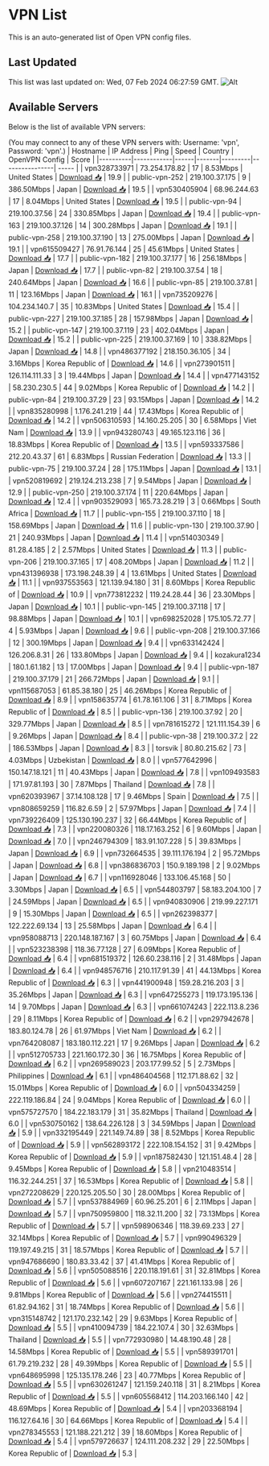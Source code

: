 # VPN List

This is an auto-generated list of Open VPN config files.

## Last Updated

This list was last updated on: Wed, 07 Feb 2024 06:27:59 GMT.
![Alt](https://repobeats.axiom.co/api/embed/186b98318ef1479477931607c1ad7d823f12451f.svg "Repobeats analytics image")

## Available Servers

Below is the list of available VPN servers:

(You may connect to any of these VPN servers with: Username: 'vpn', Password: 'vpn'.)
| Hostname | IP Address | Ping | Speed | Country | OpenVPN Config | Score |
|----------|------------|------|-------|---------|----------------| ----- |
| vpn328733971 | 73.254.178.82 | 17 | 8.53Mbps | United States | [Download 📥](./configs/server_0_US.ovpn) | 19.9 |
| public-vpn-252 | 219.100.37.175 | 9 | 386.50Mbps | Japan | [Download 📥](./configs/server_1_JP.ovpn) | 19.5 |
| vpn530405904 | 68.96.244.63 | 17 | 8.04Mbps | United States | [Download 📥](./configs/server_2_US.ovpn) | 19.5 |
| public-vpn-94 | 219.100.37.56 | 24 | 330.85Mbps | Japan | [Download 📥](./configs/server_3_JP.ovpn) | 19.4 |
| public-vpn-163 | 219.100.37.126 | 14 | 300.28Mbps | Japan | [Download 📥](./configs/server_4_JP.ovpn) | 19.1 |
| public-vpn-258 | 219.100.37.190 | 13 | 275.00Mbps | Japan | [Download 📥](./configs/server_5_JP.ovpn) | 19.1 |
| vpn615509427 | 76.91.76.144 | 25 | 45.61Mbps | United States | [Download 📥](./configs/server_6_US.ovpn) | 17.7 |
| public-vpn-182 | 219.100.37.177 | 16 | 256.18Mbps | Japan | [Download 📥](./configs/server_7_JP.ovpn) | 17.7 |
| public-vpn-82 | 219.100.37.54 | 18 | 240.64Mbps | Japan | [Download 📥](./configs/server_8_JP.ovpn) | 16.6 |
| public-vpn-85 | 219.100.37.81 | 11 | 123.16Mbps | Japan | [Download 📥](./configs/server_9_JP.ovpn) | 16.1 |
| vpn735209276 | 104.234.140.7 | 35 | 10.83Mbps | United States | [Download 📥](./configs/server_10_US.ovpn) | 15.4 |
| public-vpn-227 | 219.100.37.185 | 28 | 157.98Mbps | Japan | [Download 📥](./configs/server_11_JP.ovpn) | 15.2 |
| public-vpn-147 | 219.100.37.119 | 23 | 402.04Mbps | Japan | [Download 📥](./configs/server_12_JP.ovpn) | 15.2 |
| public-vpn-225 | 219.100.37.169 | 10 | 338.82Mbps | Japan | [Download 📥](./configs/server_13_JP.ovpn) | 14.8 |
| vpn486377192 | 218.150.36.105 | 34 | 3.16Mbps | Korea Republic of | [Download 📥](./configs/server_14_KR.ovpn) | 14.6 |
| vpn273901511 | 126.114.111.33 | 3 | 19.44Mbps | Japan | [Download 📥](./configs/server_15_JP.ovpn) | 14.4 |
| vpn477143152 | 58.230.230.5 | 44 | 9.02Mbps | Korea Republic of | [Download 📥](./configs/server_16_KR.ovpn) | 14.2 |
| public-vpn-84 | 219.100.37.29 | 23 | 93.15Mbps | Japan | [Download 📥](./configs/server_17_JP.ovpn) | 14.2 |
| vpn835280998 | 1.176.241.219 | 44 | 17.43Mbps | Korea Republic of | [Download 📥](./configs/server_18_KR.ovpn) | 14.2 |
| vpn506310593 | 14.160.25.205 | 30 | 6.58Mbps | Viet Nam | [Download 📥](./configs/server_19_VN.ovpn) | 13.9 |
| vpn943280743 | 49.165.123.116 | 36 | 18.83Mbps | Korea Republic of | [Download 📥](./configs/server_20_KR.ovpn) | 13.5 |
| vpn593337586 | 212.20.43.37 | 61 | 6.83Mbps | Russian Federation | [Download 📥](./configs/server_21_RU.ovpn) | 13.3 |
| public-vpn-75 | 219.100.37.24 | 28 | 175.11Mbps | Japan | [Download 📥](./configs/server_22_JP.ovpn) | 13.1 |
| vpn520819692 | 219.124.213.238 | 7 | 9.54Mbps | Japan | [Download 📥](./configs/server_23_JP.ovpn) | 12.9 |
| public-vpn-250 | 219.100.37.174 | 11 | 220.64Mbps | Japan | [Download 📥](./configs/server_24_JP.ovpn) | 12.4 |
| vpn903529093 | 165.73.28.219 | 3 | 0.66Mbps | South Africa | [Download 📥](./configs/server_25_ZA.ovpn) | 11.7 |
| public-vpn-155 | 219.100.37.110 | 18 | 158.69Mbps | Japan | [Download 📥](./configs/server_26_JP.ovpn) | 11.6 |
| public-vpn-130 | 219.100.37.90 | 21 | 240.93Mbps | Japan | [Download 📥](./configs/server_27_JP.ovpn) | 11.4 |
| vpn514030349 | 81.28.4.185 | 2 | 2.57Mbps | United States | [Download 📥](./configs/server_28_US.ovpn) | 11.3 |
| public-vpn-206 | 219.100.37.165 | 17 | 408.20Mbps | Japan | [Download 📥](./configs/server_29_JP.ovpn) | 11.2 |
| vpn431396938 | 173.198.248.39 | 4 | 13.61Mbps | United States | [Download 📥](./configs/server_30_US.ovpn) | 11.1 |
| vpn937553563 | 121.139.94.180 | 31 | 8.60Mbps | Korea Republic of | [Download 📥](./configs/server_31_KR.ovpn) | 10.9 |
| vpn773812232 | 119.24.28.44 | 36 | 23.30Mbps | Japan | [Download 📥](./configs/server_32_JP.ovpn) | 10.1 |
| public-vpn-145 | 219.100.37.118 | 17 | 98.88Mbps | Japan | [Download 📥](./configs/server_33_JP.ovpn) | 10.1 |
| vpn698252028 | 175.105.72.77 | 4 | 5.93Mbps | Japan | [Download 📥](./configs/server_34_JP.ovpn) | 9.6 |
| public-vpn-208 | 219.100.37.166 | 12 | 300.19Mbps | Japan | [Download 📥](./configs/server_35_JP.ovpn) | 9.4 |
| vpn633142424 | 126.206.8.31 | 26 | 133.80Mbps | Japan | [Download 📥](./configs/server_36_JP.ovpn) | 9.4 |
| kozakura1234 | 180.1.61.182 | 13 | 17.00Mbps | Japan | [Download 📥](./configs/server_37_JP.ovpn) | 9.4 |
| public-vpn-187 | 219.100.37.179 | 21 | 266.72Mbps | Japan | [Download 📥](./configs/server_38_JP.ovpn) | 9.1 |
| vpn115687053 | 61.85.38.180 | 25 | 46.26Mbps | Korea Republic of | [Download 📥](./configs/server_39_KR.ovpn) | 8.9 |
| vpn158635774 | 61.78.161.106 | 31 | 8.71Mbps | Korea Republic of | [Download 📥](./configs/server_40_KR.ovpn) | 8.5 |
| public-vpn-136 | 219.100.37.92 | 20 | 329.77Mbps | Japan | [Download 📥](./configs/server_41_JP.ovpn) | 8.5 |
| vpn781615272 | 121.111.154.39 | 6 | 9.26Mbps | Japan | [Download 📥](./configs/server_42_JP.ovpn) | 8.4 |
| public-vpn-38 | 219.100.37.2 | 22 | 186.53Mbps | Japan | [Download 📥](./configs/server_43_JP.ovpn) | 8.3 |
| torsvik | 80.80.215.62 | 73 | 4.03Mbps | Uzbekistan | [Download 📥](./configs/server_44_UZ.ovpn) | 8.0 |
| vpn577642996 | 150.147.18.121 | 11 | 40.43Mbps | Japan | [Download 📥](./configs/server_45_JP.ovpn) | 7.8 |
| vpn109493583 | 171.97.81.193 | 30 | 7.87Mbps | Thailand | [Download 📥](./configs/server_46_TH.ovpn) | 7.8 |
| vpn620393967 | 37.14.108.128 | 17 | 9.46Mbps | Spain | [Download 📥](./configs/server_47_ES.ovpn) | 7.5 |
| vpn808659259 | 116.82.6.59 | 2 | 57.97Mbps | Japan | [Download 📥](./configs/server_48_JP.ovpn) | 7.4 |
| vpn739226409 | 125.130.190.237 | 32 | 66.44Mbps | Korea Republic of | [Download 📥](./configs/server_49_KR.ovpn) | 7.3 |
| vpn220080326 | 118.17.163.252 | 6 | 9.60Mbps | Japan | [Download 📥](./configs/server_50_JP.ovpn) | 7.0 |
| vpn246794309 | 183.91.107.228 | 5 | 39.83Mbps | Japan | [Download 📥](./configs/server_51_JP.ovpn) | 6.9 |
| vpn732664535 | 39.111.176.194 | 2 | 95.72Mbps | Japan | [Download 📥](./configs/server_52_JP.ovpn) | 6.8 |
| vpn386836703 | 150.9.189.198 | 2 | 9.02Mbps | Japan | [Download 📥](./configs/server_53_JP.ovpn) | 6.7 |
| vpn116928046 | 133.106.45.168 | 50 | 3.30Mbps | Japan | [Download 📥](./configs/server_54_JP.ovpn) | 6.5 |
| vpn544803797 | 58.183.204.100 | 7 | 24.59Mbps | Japan | [Download 📥](./configs/server_55_JP.ovpn) | 6.5 |
| vpn940830906 | 219.99.227.171 | 9 | 15.30Mbps | Japan | [Download 📥](./configs/server_56_JP.ovpn) | 6.5 |
| vpn262398377 | 122.222.69.134 | 13 | 25.58Mbps | Japan | [Download 📥](./configs/server_57_JP.ovpn) | 6.4 |
| vpn958088713 | 220.148.187.167 | 3 | 60.75Mbps | Japan | [Download 📥](./configs/server_58_JP.ovpn) | 6.4 |
| vpn523238398 | 118.36.77.128 | 27 | 6.09Mbps | Korea Republic of | [Download 📥](./configs/server_59_KR.ovpn) | 6.4 |
| vpn681519372 | 126.60.238.116 | 2 | 31.48Mbps | Japan | [Download 📥](./configs/server_60_JP.ovpn) | 6.4 |
| vpn948576716 | 210.117.91.39 | 41 | 44.13Mbps | Korea Republic of | [Download 📥](./configs/server_61_KR.ovpn) | 6.3 |
| vpn441900948 | 159.28.216.203 | 3 | 35.26Mbps | Japan | [Download 📥](./configs/server_62_JP.ovpn) | 6.3 |
| vpn647255273 | 119.173.195.136 | 14 | 9.70Mbps | Japan | [Download 📥](./configs/server_63_JP.ovpn) | 6.3 |
| vpn661074243 | 222.113.8.236 | 29 | 8.11Mbps | Korea Republic of | [Download 📥](./configs/server_64_KR.ovpn) | 6.2 |
| vpn297942678 | 183.80.124.78 | 26 | 61.97Mbps | Viet Nam | [Download 📥](./configs/server_65_VN.ovpn) | 6.2 |
| vpn764208087 | 183.180.112.221 | 17 | 9.26Mbps | Japan | [Download 📥](./configs/server_66_JP.ovpn) | 6.2 |
| vpn512705733 | 221.160.172.30 | 36 | 16.75Mbps | Korea Republic of | [Download 📥](./configs/server_67_KR.ovpn) | 6.2 |
| vpn269589023 | 203.177.99.52 | 5 | 2.73Mbps | Philippines | [Download 📥](./configs/server_68_PH.ovpn) | 6.1 |
| vpn486404568 | 112.171.88.62 | 32 | 15.01Mbps | Korea Republic of | [Download 📥](./configs/server_69_KR.ovpn) | 6.0 |
| vpn504334259 | 222.119.186.84 | 24 | 9.04Mbps | Korea Republic of | [Download 📥](./configs/server_70_KR.ovpn) | 6.0 |
| vpn575727570 | 184.22.183.179 | 31 | 35.82Mbps | Thailand | [Download 📥](./configs/server_71_TH.ovpn) | 6.0 |
| vpn530750162 | 138.64.226.128 | 3 | 34.59Mbps | Japan | [Download 📥](./configs/server_72_JP.ovpn) | 5.9 |
| vpn332195449 | 221.149.74.89 | 38 | 8.52Mbps | Korea Republic of | [Download 📥](./configs/server_73_KR.ovpn) | 5.9 |
| vpn562893172 | 222.108.154.152 | 31 | 9.42Mbps | Korea Republic of | [Download 📥](./configs/server_74_KR.ovpn) | 5.9 |
| vpn187582430 | 121.151.48.4 | 28 | 9.45Mbps | Korea Republic of | [Download 📥](./configs/server_75_KR.ovpn) | 5.8 |
| vpn210483514 | 116.32.244.251 | 37 | 16.53Mbps | Korea Republic of | [Download 📥](./configs/server_76_KR.ovpn) | 5.8 |
| vpn272208629 | 220.125.205.50 | 30 | 28.00Mbps | Korea Republic of | [Download 📥](./configs/server_77_KR.ovpn) | 5.7 |
| vpn537884969 | 60.96.25.201 | 6 | 2.11Mbps | Japan | [Download 📥](./configs/server_78_JP.ovpn) | 5.7 |
| vpn750959800 | 118.32.11.200 | 32 | 73.13Mbps | Korea Republic of | [Download 📥](./configs/server_79_KR.ovpn) | 5.7 |
| vpn598906346 | 118.39.69.233 | 27 | 32.14Mbps | Korea Republic of | [Download 📥](./configs/server_80_KR.ovpn) | 5.7 |
| vpn990496329 | 119.197.49.215 | 31 | 18.57Mbps | Korea Republic of | [Download 📥](./configs/server_81_KR.ovpn) | 5.7 |
| vpn947686690 | 180.83.33.42 | 37 | 41.41Mbps | Korea Republic of | [Download 📥](./configs/server_82_KR.ovpn) | 5.6 |
| vpn505088516 | 220.118.191.61 | 31 | 32.81Mbps | Korea Republic of | [Download 📥](./configs/server_83_KR.ovpn) | 5.6 |
| vpn607207167 | 221.161.133.98 | 26 | 9.81Mbps | Korea Republic of | [Download 📥](./configs/server_84_KR.ovpn) | 5.6 |
| vpn274415511 | 61.82.94.162 | 31 | 18.74Mbps | Korea Republic of | [Download 📥](./configs/server_85_KR.ovpn) | 5.6 |
| vpn315148742 | 121.170.232.142 | 29 | 9.63Mbps | Korea Republic of | [Download 📥](./configs/server_86_KR.ovpn) | 5.5 |
| vpn410094739 | 184.22.107.4 | 30 | 32.63Mbps | Thailand | [Download 📥](./configs/server_87_TH.ovpn) | 5.5 |
| vpn772930980 | 14.48.190.48 | 28 | 14.58Mbps | Korea Republic of | [Download 📥](./configs/server_88_KR.ovpn) | 5.5 |
| vpn589391701 | 61.79.219.232 | 28 | 49.39Mbps | Korea Republic of | [Download 📥](./configs/server_89_KR.ovpn) | 5.5 |
| vpn648695998 | 125.135.178.246 | 23 | 40.77Mbps | Korea Republic of | [Download 📥](./configs/server_90_KR.ovpn) | 5.5 |
| vpn630261247 | 121.159.240.118 | 31 | 8.21Mbps | Korea Republic of | [Download 📥](./configs/server_91_KR.ovpn) | 5.5 |
| vpn605568412 | 114.203.166.140 | 42 | 48.69Mbps | Korea Republic of | [Download 📥](./configs/server_92_KR.ovpn) | 5.4 |
| vpn203368194 | 116.127.64.16 | 30 | 64.66Mbps | Korea Republic of | [Download 📥](./configs/server_93_KR.ovpn) | 5.4 |
| vpn278345553 | 121.188.221.212 | 39 | 18.60Mbps | Korea Republic of | [Download 📥](./configs/server_94_KR.ovpn) | 5.4 |
| vpn579726637 | 124.111.208.232 | 29 | 22.50Mbps | Korea Republic of | [Download 📥](./configs/server_95_KR.ovpn) | 5.3 |
